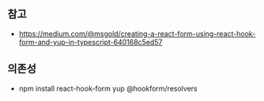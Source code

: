 ## 참고

- https://medium.com/@msgold/creating-a-react-form-using-react-hook-form-and-yup-in-typescript-640168c5ed57

## 의존성

- npm install react-hook-form yup @hookform/resolvers
